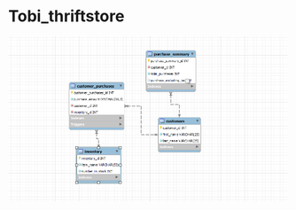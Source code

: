 # Tobi_thriftstore

![Store_Diagram](https://github.com/ElizabethMcwealth/Tobi_thriftstore/blob/main/Tobi_thrift_ER_Diagram.png?raw=true)
